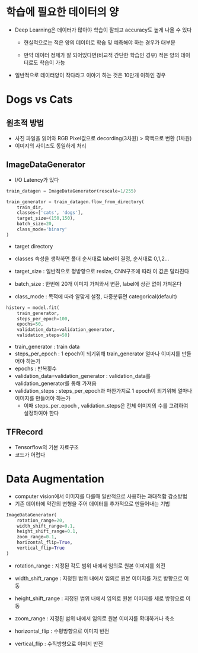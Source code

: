 # 학습에 필요한 데이터의 양

- Deep Learning은 데이터가 많아야 학습이 잘되고 accuracy도 높게 나올 수 있다

  - 현실적으로는 적은 양의 데이터로 학습 및 예측해야 하는 경우가 대부분

  - 만약 데이터 정제가 잘 되어있다면(비교적 간단한 학습인 경우) 적은 양의 데이터로도 학습이 가능

- 일반적으로 데이터양이 작다라고 이야기 하는 것은 10만개 이하인 경우



# Dogs vs Cats

## 원초적 방법

- 사진 파일을 읽어와 RGB Pixel값으로 decording(3차원) > 흑백으로 변환 (1차원)
- 이미지의 사이즈도 동일하게 처리



## ImageDataGenerator

- I/O Latency가 있다

```python
train_datagen = ImageDataGenerator(rescale=1/255)

train_generator = train_datagen.flow_from_directory(
    train_dir,
    classes=['cats', 'dogs'],
    target_size=(150,150),
    batch_size=20,     
    class_mode='binary'
)
```

- target directory
- classes 속성을 생략하면 폴더 순서대로 label이 결정, 순서대로 0,1,2...
- target_size : 일반적으로 정방향으로 resize, CNN구조에 따라 이 값은 달라진다
- batch_size : 한번에 20개 이미지 가져와서 변환, label에 상관 없이 가져온다

- class_mode : 목적에 따라 알맞게 설정, 다중분류면 categorical(default)



```python
history = model.fit(
    train_generator, 
    steps_per_epoch=100, 
    epochs=50, 
    validation_data=validation_generator,
    validation_steps=50)
```

- train_generator : train data
- steps_per_epoch : 1 epoch이 되기위해 train_generator  얼마나 이미지를 만들어야 하는가
- epochs : 반복횟수
- validation_data=validation_generator : validation_data를  validation_generator를 통해 가져옴
- validation_steps : steps_per_epoch과 마찬가지로 1 epoch이 되기위해 얼마나 이미지를 만들어야 하는가
  - 이때 steps_per_epoch , validation_steps은 전체 이미지의 수를 고려하여 설정하여야 한다



## TFRecord

- Tensorflow의 기본 자료구조
- 코드가 어렵다



# Data Augmentation

- computer vision에서 이미지를 다룰때 일반적으로 사용하는 과대적합 감소방법
- 기존 데이터에 약간의 변형을 주어 데이터를 추가적으로 만들어내는 기법

```python
ImageDataGenerator(
    rotation_range=20, 
    width_shift_range=0.1,
    height_shift_range=0.1,
    zoom_range=0.1,
    horizontal_flip=True,
    vertical_flip=True
)
```

- rotation_range : 지정된 각도 범위 내에서 임의로 원본 이미지를 회전

- width_shift_range : 지정된 범위 내에서 임의로 원본 이미지를 가로 방향으로 이동

- height_shift_range : 지정된 범위 내에서 임의로 원본 이미지를 세로 방향으로 이동

- zoom_range : 지정된 범위 내에서 임의로 원본 이미지를 확대하거나 축소

- horizontal_flip : 수평방향으로 이미지 반전

- vertical_flip : 수직방향으로 이미지 반전